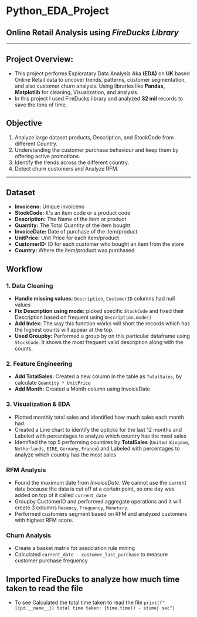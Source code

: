 # Python_EDA_Project
## Online Retail Analysis using *FireDucks Library*

---

## Project Overview:
- This project performs Exploratary Data Analysis Aka **(EDA)** on **UK** based Online Retail data to uncover trends, patterns, customer segmentation, and also customer churn analysis. Using libraries like **Pandas, Matplotlib** for cleaning, Visualization, and analysis.
- In this project I used FireDucks library and analyzed **32 mil** records to save the tons of time.

## Objective
1. Analyze large dataset products, Description, and StockCode from different Country.
2. Understanding the customer purchase behaviour and keep them by offering active promotions.
3. Identify the trends across the different country.
4. Detect churn customers and Analyze RFM.

---

## Dataset
- **Invoiceno:** Unique invoiceno 
- **StockCode:** It's an item code or a product code
- **Description:** The Name of the item or product
- **Quantity:** The Total Quantity of the item bought
- **InvoiceDate:** Date of purchase of the item/product
- **UnitPrice:** Unit Price for each item/product
- **CustomerID:** ID for each customer who bought an item from the store
- **Country:** Where the item/product was purchased

## Workflow

### 1. Data Cleaning
- **Handle missing values:** `Description`, `CustomerID` columns had null values
- **Fix Description using mode:** picked specific `StockCode` and fixed their Description based on frequent using `Description.mode()`
- **Add Index:** The way this function works will short the records which has the highest counts will appear at the top.
- **Used Groupby:** Performed a group by on this particular dataframe using `StockCode`. It shows the most frequent valid description along with the counts.

### 2. Feature Engineering
  - **Add TotalSales:** Created a new column in the table as `TotalSales`, by calculate `Quantity * UnitPrice`
  - **Add Month:** Created a Month column using InvoiceDate

### 3. Visualization & EDA
  - Plotted monthly total sales and identified how much sales each month had.
  - Created a Line chart to identify the upticks for the last 12 months and Labeled with percentages to analyze which country has the most sales
  - Identified the top 5 performing countires by **TotalSales** (`United Kingdom`, `Netherlands`, `EIRE`, `Germany`, `France`) and Labeled with percentages to analyze which country has the most sales

### RFM Analysis
  - Found the maximum date from *InvoiceDate*. We cannot use the current date because the data is cut off at a certain point, so one day was added on top of it called `current_date`
  - Groupby CustomerID and performed aggregate operations and it will create 3 columns `Recency`, `Frequency`, `Monetary`.
  - Performed customers segment based on RFM and analyzed customers with highest RFM score.


### Churn Analysis
  - Create a basket matrix for association rule mining
  - Calculated `current_date - customer_last_purchase` to measure customer purchase frequency

## Imported FireDucks to analyze how much time taken to read the file
- To see Calculated the total time taken to read the file
     ``print(f"[{pd.__name__}] total time taken: {time.time() - stime} sec")``














